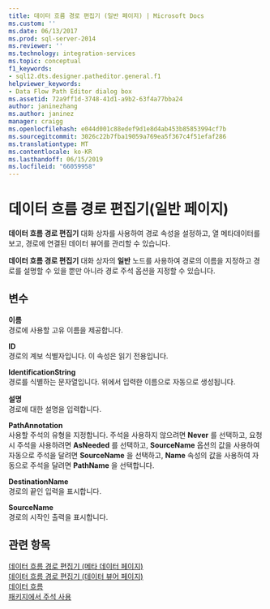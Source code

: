 ```yaml
---
title: 데이터 흐름 경로 편집기 (일반 페이지) | Microsoft Docs
ms.custom: ''
ms.date: 06/13/2017
ms.prod: sql-server-2014
ms.reviewer: ''
ms.technology: integration-services
ms.topic: conceptual
f1_keywords:
- sql12.dts.designer.patheditor.general.f1
helpviewer_keywords:
- Data Flow Path Editor dialog box
ms.assetid: 72a9ff1d-3748-41d1-a9b2-63f4a77bba24
author: janinezhang
ms.author: janinez
manager: craigg
ms.openlocfilehash: e044d001c88edef9d1e8d4ab453b85853994cf7b
ms.sourcegitcommit: 3026c22b7fba19059a769ea5f367c4f51efaf286
ms.translationtype: MT
ms.contentlocale: ko-KR
ms.lasthandoff: 06/15/2019
ms.locfileid: "66059958"
---
```

# <a name="data-flow-path-editor-general-page"></a>데이터 흐름 경로 편집기(일반 페이지)
  **데이터 흐름 경로 편집기** 대화 상자를 사용하여 경로 속성을 설정하고, 열 메타데이터를 보고, 경로에 연결된 데이터 뷰어를 관리할 수 있습니다.  
  
 **데이터 흐름 경로 편집기** 대화 상자의 **일반** 노드를 사용하여 경로의 이름을 지정하고 경로를 설명할 수 있을 뿐만 아니라 경로 주석 옵션을 지정할 수 있습니다.  
  
## <a name="options"></a>변수  
 **이름**  
 경로에 사용할 고유 이름을 제공합니다.  
  
 **ID**  
 경로의 계보 식별자입니다. 이 속성은 읽기 전용입니다.  
  
 **IdentificationString**  
 경로를 식별하는 문자열입니다. 위에서 입력한 이름으로 자동으로 생성됩니다.  
  
 **설명**  
 경로에 대한 설명을 입력합니다.  
  
 **PathAnnotation**  
 사용할 주석의 유형을 지정합니다. 주석을 사용하지 않으려면 **Never** 를 선택하고, 요청 시 주석을 사용하려면 **AsNeeded** 를 선택하고, **SourceName** 옵션의 값을 사용하여 자동으로 주석을 달려면 **SourceName** 을 선택하고, **Name** 속성의 값을 사용하여 자동으로 주석을 달려면 **PathName** 을 선택합니다.  
  
 **DestinationName**  
 경로의 끝인 입력을 표시합니다.  
  
 **SourceName**  
 경로의 시작인 출력을 표시합니다.  
  
## <a name="see-also"></a>관련 항목  
 [데이터 흐름 경로 편집기 &#40;메타 데이터 페이지&#41;](../../2014/integration-services/data-flow-path-editor-metadata-page.md)   
 [데이터 흐름 경로 편집기 &#40;데이터 뷰어 페이지&#41;](../../2014/integration-services/data-flow-path-editor-data-viewers-page.md)   
 [데이터 흐름](data-flow/data-flow.md)   
 [패키지에서 주석 사용](use-annotations-in-packages.md)  
  
  
